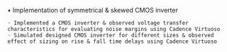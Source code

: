 • Implementation of symmetrical & skewed CMOS inverter 

    ◦ Implemented a CMOS inverter & observed voltage transfer characteristics for evaluating noise margins using Cadence Virtuoso
    ◦ Simulated designed CMOS inverter for different sizes & observed effect of sizing on rise & fall time delays using Cadence Virtuoso
